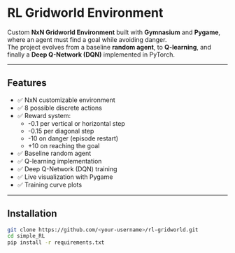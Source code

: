 # RL Gridworld Environment

Custom **NxN Gridworld Environment** built with **Gymnasium** and **Pygame**, where an agent must find a goal while avoiding danger.  
The project evolves from a baseline **random agent**, to **Q-learning**, and finally a **Deep Q-Network (DQN)** implemented in PyTorch.

---

## Features
- ✅ NxN customizable environment
- ✅ 8 possible discrete actions
- ✅ Reward system:
  - -0.1 per vertical or horizontal step
  - -0.15 per diagonal step
  - -10 on danger (episode restart)
  - +10 on reaching the goal
- ✅ Baseline random agent
- ✅ Q-learning implementation
- ✅ Deep Q-Network (DQN) training
- ✅ Live visualization with Pygame
- ✅ Training curve plots

---

## Installation
```bash
git clone https://github.com/<your-username>/rl-gridworld.git
cd simple_RL
pip install -r requirements.txt
